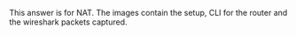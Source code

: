 This answer is for NAT. The images contain the setup, CLI for the router and the wireshark packets captured. 
